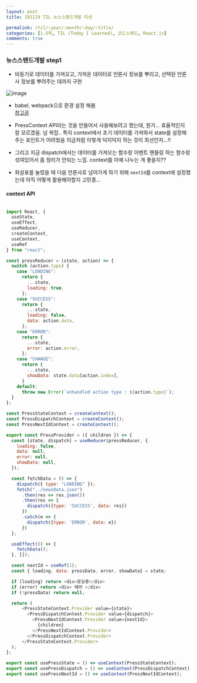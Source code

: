 ```yaml
---
layout: post
title: 191119 TIL 뉴스스탠드개발 미션

permalink: /til/:year/:month/:day/:title/
categories: [1.5막, TIL (Today I Learned), 코드스쿼드, React.js]
comments: true
---
```




### 뉴스스탠드개발 step1
- 비동기로 데이터를 가져오고, 가져온 데이터로 언론사 정보를 뿌리고, 선택된 언론사 정보를 뿌려주는 데까지 구현
  
![image](https://user-images.githubusercontent.com/40848630/69159512-64270700-0b2b-11ea-9c93-66f663a367dc.png)

- babel, webpack으로 환경 설정 해봄  
[참고글](https://velog.io/@pop8682/%EB%B2%88%EC%97%AD-React-webpack-%EC%84%A4%EC%A0%95-%EC%B2%98%EC%9D%8C%EB%B6%80%ED%84%B0-%ED%95%B4%EB%B3%B4%EA%B8%B0)

- PressContext API라는 것을 만들어서 사용해보려고 했는데, 뭔가... 효율적인지 잘 모르겠음. 넘 복잡.. 특히 context에서 초기 데이터를 가져와서 state를 설정해주는 포인트가 어려웠음 
  지금처럼 이렇게 덕지덕지 하는 것이 최선인지...!! 
- 그리고 지금 dispatch에서는 데이터를 가져오는 함수랑 이벤트 핸들링 하는 함수랑 섞여있어서 좀 정리가 안되는 느낌. context를 아예 나누는 게 좋을지??
- 화살표를 눌렀을 때 다음 언론사로 넘어가게 하기 위해 `nextId`를 context에 설정했는데 아직 어떻게 활용해야할지 고민중... 
  

#### context API
```js
  
import React, {
  useState,
  useEffect,
  useReducer,
  createContext,
  useContext,
  useRef
} from "react";

const pressReducer = (state, action) => {
  switch (action.type) {
    case "LOADING":
      return {
        ...state,
        loading: true,
      };
    case "SUCCESS":
      return {
        ...state,
        loading: false,
        data: action.data,
      };
    case "ERROR":
      return {
        ...state,
        error: action.error,
      };
    case "CHANGE":
      return {
        ...state,
        showData: state.data[action.index],
      }
    default:
      throw new Error(`unhandled action type : ${action.type}`);
  }
};

const PressStateContext = createContext();
const PressDispatchContext = createContext();
const PressNextIdContext = createContext();

export const PressProvider = ({ children }) => {
  const [state, dispatch] = useReducer(pressReducer, {
    loading: false,
    data: null,
    error: null,
    showData: null,
  });

  const fetchData = () => {
    dispatch({ type: "LOADING" });
    fetch("../newsData.json")
      .then(res => res.json())
      .then(res => {
        dispatch({type: 'SUCCESS', data: res})
      })
      .catch(e => {
        dispatch({type: 'ERROR', data: e})
      })
  };

  useEffect(() => {
    fetchData();
  }, []);

  const nextId = useRef(1);
  const { loading, data: pressData, error, showData} = state;

  if (loading) return <div>로딩중</div>
  if (error) return <div> 에러 </div>
  if (!pressData) return null;

  return (
      <PressStateContext.Provider value={state}>
        <PressDispatchContext.Provider value={dispatch}>
          <PressNextIdContext.Provider value={nextId}>
            {children}
          </PressNextIdContext.Provider>
        </PressDispatchContext.Provider>
      </PressStateContext.Provider>
  );
};

export const usePressState = () => useContext(PressStateContext);
export const usePressDispatch = () => useContext(PressDispatchContext);
export const usePressNextId = () => useContext(PressNextIdContext);
```
